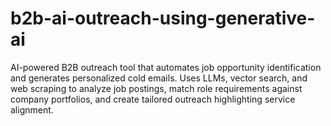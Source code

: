 # b2b-ai-outreach-using-generative-ai
AI-powered B2B outreach tool that automates job opportunity identification and generates personalized cold emails. Uses LLMs, vector search, and web scraping to analyze job postings, match role requirements against company portfolios, and create tailored outreach highlighting service alignment.

